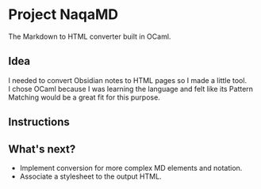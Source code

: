 # Project NaqaMD 
The Markdown to HTML converter built in OCaml.

## Idea
I needed to convert Obsidian notes to HTML pages so I made a little tool. <br>
I chose OCaml because I was learning the language and felt like its Pattern Matching would be a great fit for this purpose.

## Instructions


## What's next?
- Implement conversion for more complex MD elements and notation.
- Associate a stylesheet to the output HTML.


